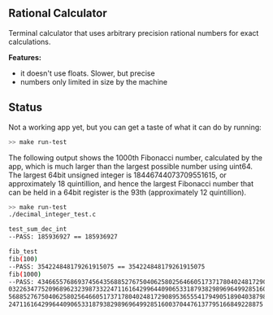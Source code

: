 Rational Calculator
---------------------
Terminal calculator that uses arbitrary precision rational numbers for exact calculations.

**Features:**

- it doesn't use floats. Slower, but precise
- numbers only limited in size by the machine

Status
-------
Not a working app yet, but you can get a taste of what it can do by running:

```Bash
>> make run-test
```

The following output shows the 1000th Fibonacci number, calculated by the app, which is much larger than the largest possible number using uint64. The largest 64bit unsigned integer is 18446744073709551615, or approximately 18 quintillion, and hence the largest Fibonacci number that can be held in a 64bit register is the 93th (approximately 12 quintillion).

```Bash
>> make run-test
./decimal_integer_test.c

test_sum_dec_int
--PASS: 185936927 == 185936927

fib_test
fib(100)
--PASS: 354224848179261915075 == 354224848179261915075
fib(1000)
--PASS: 4346655768693745643568852767504062580256466051737178040248172908953655541794905189040387984007925516929592259308
0322634775209689623239873322471161642996440906533187938298969649928516003704476137795166849228875 == 4346655768693745643
568852767504062580256466051737178040248172908953655541794905189040387984007925516929592259308032263477520968962323987332
2471161642996440906533187938298969649928516003704476137795166849228875
```
